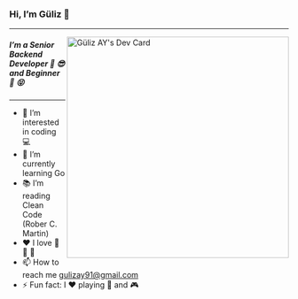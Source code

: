 ### Hi, I’m Güliz 👋 

--------------------------------------------------------------------------------------
<a href="https://app.daily.dev/gulizay"><img align="right" src="https://api.daily.dev/devcards/948d3b6b08e14215815f33b94b537e7d.png?r=s29" width="400" alt="Güliz AY's Dev Card"/></a>    
##### I’m a Senior Backend Developer 🚀 😎 and Beginner 🥁 😝                                                                 
                                                                              
--------------------------------------------------------------------------------------

- 👀 I’m interested in coding 💻
- 🌱 I’m currently learning Go
- 📚 I’m reading Clean Code (Rober C. Martin)
- ♥️ I love 🍺 🍕 🎦 
- 📫 How to reach me gulizay91@gmail.com
- ⚡ Fun fact: I ❤️ playing 🏀 and 🎮 




<!--
**gulizay91/gulizay91** is a ✨ _special_ ✨ repository because its `README.md` (this file) appears on your GitHub profile.

Here are some ideas to get you started:

- 🔭 I’m currently working on ...
- 🌱 I’m currently learning ...
- 👯 I’m looking to collaborate on ...
- 🤔 I’m looking for help with ...
- 💬 Ask me about ...
- 📫 How to reach me: ...
- 😄 Pronouns: ...
- ⚡ Fun fact: ...
-->
